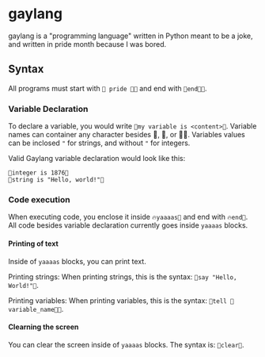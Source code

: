 # gaylang

gaylang is a "programming language" written in Python meant to be a joke, and written in pride month because I was bored.

## Syntax

All programs must start with `🌈 pride 🏳️‍🌈` and end with `🌈end🏳️‍🌈`. 

### Variable Declaration

To declare a variable, you would write `💃my variable is <content>💃`. Variable names can container any character besides 💃, 🌈, or 🏳️‍🌈. 
Variables values can be inclosed `"` for strings, and without `"` for integers.

Valid Gaylang variable declaration would look like this:

```
💃integer is 1876💃
💃string is "Hello, world!"💃
```

### Code execution

When executing code, you enclose it inside `🔥yaaaas💃` and end with `🔥end💃`. All code besides variable declaration currently goes inside `yaaaas` blocks.

#### Printing of text

Inside of `yaaaas` blocks, you can print text.

Printing strings:
When printing strings, this is the syntax: `🌈say "Hello, World!"🎉`.

Printing variables:
When printing variables, this is the syntax: `🌈tell 💃variable_name🌈🎉`.

#### Clearning the screen

You can clear the screen inside of `yaaaas` blocks. The syntax is: `🌈clear🌈`.